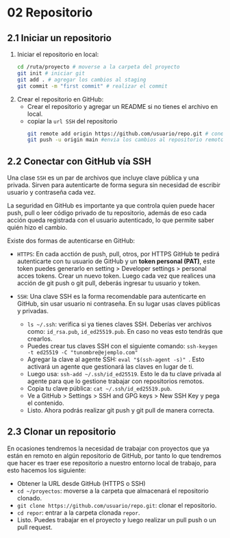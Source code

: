 # 02 Repositorio
## 2.1 Iniciar un repositorio 
1. Iniciar el repositorio en local:
    ```bash 
    cd /ruta/proyecto # moverse a la carpeta del proyecto
    git init # iniciar git 
    git add . # agregar los cambios al staging
    git commit -m "first commit" # realizar el commit
    ```
 2. Crear el repositorio en GitHub:
    - Crear el repositorio y agregar un README si no tienes el archivo en local.
    - copiar la `url SSH` del repositorio
        ``` bash
        git remote add origin https://github.com/usuario/repo.git # conecta el repositorio local con el remoto
        git push -u origin main #envia los cambios al repositorio remoto
        ```

## 2.2 Conectar con GitHub vía SSH
Una clase `SSH` es un par de archivos que incluye clave pública y una privada. Sirven para autenticarte de forma segura sin necesidad de escribir usuario y contraseña cada vez.

La seguridad en GitHub es importante ya que controla quien puede hacer push, pull o leer código privado de tu repositorio, además de eso cada acción queda registrada con el usuario autenticado, lo que permite saber quién hizo el cambio.

Existe dos formas de autenticarse en GitHub:
- `HTTPS`: En cada acctión de push, pull, otros, por HTTPS GitHub te pedirá autenticarte con tu usuario de GitHub y un **token personal (PAT)**, este token puedes generarlo en setting > Developer settings > personal acces tokens. Crear un nuevo token. Luego cada vez que realices una acción de git push o git pull, deberás ingresar tu usuario y token.

- `SSH`: Una clave SSH es la forma recomendable para autenticarte en GitHub, sin usar usuario ni contraseña. En su lugar usas claves públicas y privadas.
    - `ls ~/.ssh`: verifica si ya tienes claves SSH. Deberías ver archivos como: `id_rsa.pub`, `id_ed25519.pub`. En caso no veas esto tendrás que crearlos.
    - Puedes crear tus claves SSH con el siguiente comando: `ssh-keygen -t ed25519 -C "tunombre@ejemplo.com"`
    - Agregar la clave al agente SSH: `eval "$(ssh-agent -s)" `. Esto activará un agente que gestionará las claves en lugar de ti.
    - Luego usa: `ssh-add ~/.ssh/id_ed25519`. Esto le da tu clave privada al agente para que lo gestione trabajar con repositorios remotos.
    - Copia tu clave pública: `cat ~/.ssh/id_ed25519.pub`.
    - Ve a GitHub > Settings > SSH and GPG keys > New SSH Key y pega el contenido.
    - Listo. Ahora podrás realizar git push y git pull de manera correcta.
  

## 2.3 Clonar un repositorio
En ocasiones tendremos la necesidad de trabajar con proyectos que ya están en remoto en algún repositorio de GitHub, por tanto lo que tendremos que hacer es traer ese repositorio a nuestro entorno local de trabajo, para esto hacemos los siguiente:
   - Obtener la URL desde GitHub (HTTPS o SSH)
   - `cd ~/proyectos`: moverse a la carpeta que almacenará el repositorio clonado.
   - `git clone https://github.com/usuario/repo.git`: clonar el repositorio.
   - `cd repor`: entrar a la carpeta clonada `repor`.
   - Listo. Puedes trabajar en el proyecto y luego realizar un pull push o un pull request.

